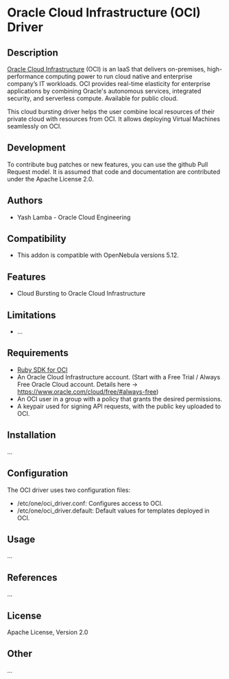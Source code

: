 # Oracle Cloud Infrastructure (OCI) Driver

## Description

[Oracle Cloud Infrastructure](https://www.oracle.com/cloud/) (OCI) is an IaaS that delivers on-premises, high-performance computing power to run cloud native and enterprise company’s IT workloads. OCI provides real-time elasticity for enterprise applications by combining Oracle's autonomous services, integrated security, and serverless compute. Available for public cloud.

This cloud bursting driver helps the user combine local resources of their private cloud with resources from OCI. It allows deploying Virtual Machines seamlessly on OCI.

## Development
To contribute bug patches or new features, you can use the github Pull Request model. It is assumed that code and documentation are contributed under the Apache License 2.0.

## Authors

* Yash Lamba - Oracle Cloud Engineering

## Compatibility

* This addon is compatible with OpenNebula versions 5.12.

## Features

* Cloud Bursting to Oracle Cloud Infrastructure

## Limitations

* ...

## Requirements

* [Ruby SDK for OCI](https://rubygems.org/gems/oci/versions/2.0.4)
* An Oracle Cloud Infrastructure account. (Start with a Free Trial / Always Free Oracle Cloud account. Details here -> https://www.oracle.com/cloud/free/#always-free)
* An OCI user in a group with a policy that grants the desired permissions.
* A keypair used for signing API requests, with the public key uploaded to OCI. 

## Installation

...

## Configuration

The OCI driver uses two configuration files:

* /etc/one/oci_driver.conf: Configures access to OCI.
* /etc/one/oci_driver.default: Default values for templates deployed in OCI.

## Usage

...

## References

...

## License

Apache License, Version 2.0

## Other

...
